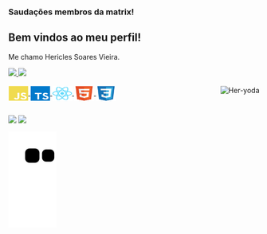 ### Saudações membros da matrix!
## Bem vindos ao meu perfil!
Me chamo Hericles Soares Vieira.

 <div>
  <a href="https://github.com/hericlessoares">
  <img height="160em" src="https://github-readme-stats.vercel.app/api?username=hericlessoares&show_icons=true&theme=gruvbox&include_all_commits=true&count_private=true"/>
  <img height="160em" src="https://github-readme-stats.vercel.app/api/top-langs/?username=hericlessoares&layout=compact&langs_count=16&theme=gruvbox"/>
<div>
<div style="display: inline_block"><br>
  <img align="center" alt="Her-Js" height="30" width="40" src="https://raw.githubusercontent.com/devicons/devicon/master/icons/javascript/javascript-plain.svg">
  <img align="center" alt="Her-Ts" height="30" width="40" src="https://raw.githubusercontent.com/devicons/devicon/master/icons/typescript/typescript-plain.svg">
  <img align="center" alt="Her-React" height="30" width="40" src="https://raw.githubusercontent.com/devicons/devicon/master/icons/react/react-original.svg">
  <img align="center" alt="Her-HTML" height="30" width="40" src="https://raw.githubusercontent.com/devicons/devicon/master/icons/html5/html5-original.svg">
  <img align="center" alt="Her-CSS" height="30" width="40" src="https://raw.githubusercontent.com/devicons/devicon/master/icons/css3/css3-original.svg">
  <img align="right" alt="Her-yoda" src="https://64.media.tumblr.com/c70e8fcdf61a132a873f99db163896a2/tumblr_o48ggtdpJA1sfmahro1_400.gifv">
</div>
  
  ##
 
<div> 
  <a href = "mailto: hericleshsv3@gmail.com"><img src="https://img.shields.io/badge/-Gmail-%23333?style=for-the-badge&logo=gmail&logoColor=white" target="_blank"></a>
  <a href="https://www.linkedin.com/in/hericles-soares-7a580a192/" target="_blank"><img src="https://img.shields.io/badge/-LinkedIn-%230077B5?style=for-the-badge&logo=linkedin&logoColor=white" target="_blank"></a> 
 
  ![Snake animation](https://github.com/rafaballerini/rafaballerini/blob/output/github-contribution-grid-snake.svg)
 
</div>
